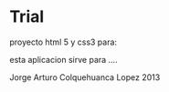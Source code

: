 Trial
=====

proyecto html 5 y css3 para: 


esta aplicacion sirve para ....

Jorge Arturo Colquehuanca Lopez  2013